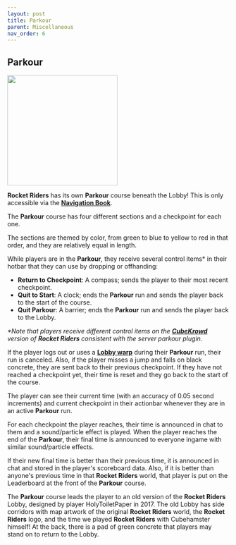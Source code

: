 ```yaml
---
layout: post
title: Parkour
parent: Miscellaneous
nav_order: 6
---
```

**Parkour**
---

<div id="art_image">
    <img src="https://zeroniaserver.github.io/RocketRidersWiki/images/parkour.png" width="250"  />
</div>

**Rocket Riders** has its own **Parkour** course beneath the Lobby! This is only accessible via the **[Navigation Book](https://zeroniaserver.github.io/RocketRidersWiki/misc/navigation_book)**.

The **Parkour** course has four different sections and a checkpoint for each one.

The sections are themed by color, from green to blue to yellow to red in that order, and they are relatively equal in length.

While players are in the **Parkour**, they receive several control items* in their hotbar that they can use by dropping or offhanding:
- **Return to Checkpoint**: A compass; sends the player to their most recent checkpoint.
- **Quit to Start**: A clock; ends the **Parkour** run and sends the player back to the start of the course.
- **Quit Parkour**: A barrier; ends the **Parkour** run and sends the player back to the Lobby.

_*Note that players receive different control items on the **[CubeKrowd](https://cubekrowd.net)** version of **Rocket Riders** consistent with the server parkour plugin._

If the player logs out or uses a **[Lobby warp](https://zeroniaserver.github.io/RocketRidersWiki/misc/navigation_book)** during their **Parkour** run, their run is canceled. Also, if the player misses a jump and falls on black concrete, they are sent back to their previous checkpoint. If they have not reached a checkpoint yet, their time is reset and they go back to the start of the course.

The player can see their current time (with an accuracy of 0.05 second increments) and current checkpoint in their actionbar whenever they are in an active **Parkour** run.

For each checkpoint the player reaches, their time is announced in chat to them and a sound/particle effect is played. When the player reaches the end of the **Parkour**, their final time is announced to everyone ingame with similar sound/particle effects.

If their new final time is better than their previous time, it is announced in chat and stored in the player's scoreboard data. Also, if it is better than anyone's previous time in that **Rocket Riders** world, that player is put on the Leaderboard at the front of the **Parkour** course.

The **Parkour** course leads the player to an old version of the **Rocket Riders** Lobby, designed by player HolyToiletPaper in 2017. The old Lobby has side corridors with map artwork of the original **Rocket Riders** world, the **Rocket Riders** logo, and the time we played **Rocket Riders** with Cubehamster himself! At the back, there is a pad of green concrete that players may stand on to return to the Lobby.